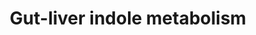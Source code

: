 ---
annotations:
- id: PW:0000002
  parent: classic metabolic pathway
  type: Pathway Ontology
  value: classic metabolic pathway
authors:
- Egonw
- Khanspers
- Mkutmon
- Eweitz
citedin:
- link: PMC9015122
  title: Understanding signaling and metabolic paths using semantified and harmonized
    information about biological interactions (2022)
communities: []
description: Dietary tryptophane is metabolised by the gut microbiome to indole and
  IPA which reaches the human blood system. Indole is further metabolized into indoxyl
  sulfate which also reached the blood.
last-edited: 2025-03-03
ndex: 48f721f9-8b67-11eb-9e72-0ac135e8bacf
organisms:
- Homo sapiens
redirect_from:
- /index.php/Pathway:WP3627
- /instance/WP3627
- /instance/WP3627_r137436
revision: r137436
schema-jsonld:
- '@context': https://schema.org/
  '@id': https://wikipathways.github.io/pathways/WP3627.html
  '@type': Dataset
  creator:
    '@type': Organization
    name: WikiPathways
  description: Dietary tryptophane is metabolised by the gut microbiome to indole
    and IPA which reaches the human blood system. Indole is further metabolized into
    indoxyl sulfate which also reached the blood.
  keywords:
  - CYP2E1
  - IPA
  - dietarytryptophan
  - indole
  - indoxyl
  - indoxyl sulfate
  - tryptophanase
  license: CC0
  name: 'Gut-liver indole metabolism '
seo: CreativeWork
title: 'Gut-liver indole metabolism '
wpid: WP3627
---